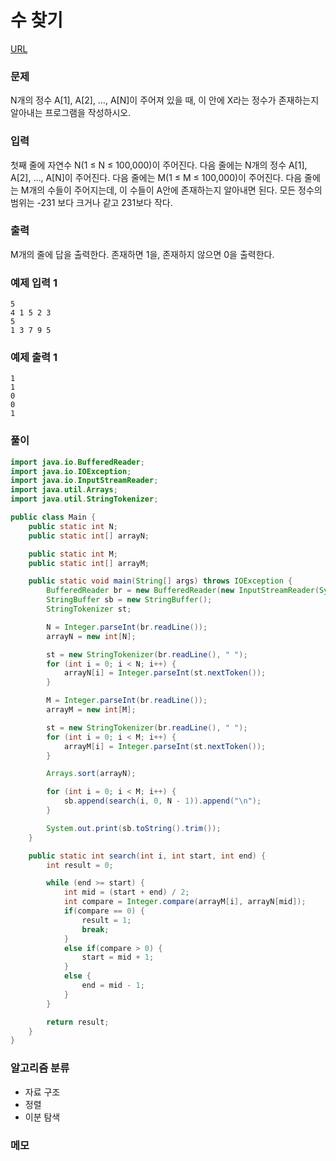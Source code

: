 수 찾기
=============
[URL](https://www.acmicpc.net/problem//1920)

### 문제
N개의 정수 A[1], A[2], …, A[N]이 주어져 있을 때, 이 안에 X라는 정수가 존재하는지 알아내는 프로그램을 작성하시오.

### 입력
첫째 줄에 자연수 N(1 ≤ N ≤ 100,000)이 주어진다. 다음 줄에는 N개의 정수 A[1], A[2], …, A[N]이 주어진다. 다음 줄에는 M(1 ≤ M ≤ 100,000)이 주어진다. 다음 줄에는 M개의 수들이 주어지는데, 이 수들이 A안에 존재하는지 알아내면 된다. 모든 정수의 범위는 -231 보다 크거나 같고 231보다 작다.

### 출력
M개의 줄에 답을 출력한다. 존재하면 1을, 존재하지 않으면 0을 출력한다.

### 예제 입력 1
```
5
4 1 5 2 3
5
1 3 7 9 5
```

### 예제 출력 1
```
1
1
0
0
1
```

### 풀이
```java
import java.io.BufferedReader;
import java.io.IOException;
import java.io.InputStreamReader;
import java.util.Arrays;
import java.util.StringTokenizer;

public class Main {
    public static int N;
    public static int[] arrayN;

    public static int M;
    public static int[] arrayM;

    public static void main(String[] args) throws IOException {
        BufferedReader br = new BufferedReader(new InputStreamReader(System.in));
        StringBuffer sb = new StringBuffer();
        StringTokenizer st;

        N = Integer.parseInt(br.readLine());
        arrayN = new int[N];

        st = new StringTokenizer(br.readLine(), " ");
        for (int i = 0; i < N; i++) {
            arrayN[i] = Integer.parseInt(st.nextToken());
        }

        M = Integer.parseInt(br.readLine());
        arrayM = new int[M];

        st = new StringTokenizer(br.readLine(), " ");
        for (int i = 0; i < M; i++) {
            arrayM[i] = Integer.parseInt(st.nextToken());
        }

        Arrays.sort(arrayN);

        for (int i = 0; i < M; i++) {
            sb.append(search(i, 0, N - 1)).append("\n");
        }

        System.out.print(sb.toString().trim());
    }

    public static int search(int i, int start, int end) {
        int result = 0;

        while (end >= start) {
            int mid = (start + end) / 2;
            int compare = Integer.compare(arrayM[i], arrayN[mid]);
            if(compare == 0) {
                result = 1;
                break;
            }
            else if(compare > 0) {
                start = mid + 1;
            }
            else {
                end = mid - 1;
            }
        }

        return result;
    }
}
```

### 알고리즘 분류 
- 자료 구조
- 정렬
- 이분 탐색

### 메모
